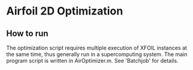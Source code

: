 # Airfoil 2D Optimization
## How to run
The optimization script requires multiple execution of XFOIL instances at the same time, thus generally run in a supercomputing system. The main program script is written in AirOptimizer.m. See 'Batchjob' for details.